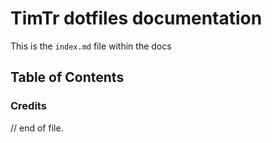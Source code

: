 # TimTr dotfiles documentation

This is the `index.md` file within the docs

## Table of Contents


### Credits



// end of file.
